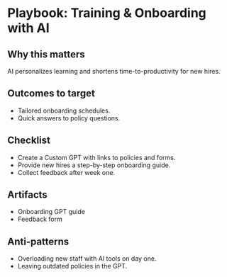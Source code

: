 # Playbook: Training & Onboarding with AI

## Why this matters
AI personalizes learning and shortens time-to-productivity for new hires.

## Outcomes to target
- Tailored onboarding schedules.
- Quick answers to policy questions.

## Checklist
- Create a Custom GPT with links to policies and forms.
- Provide new hires a step-by-step onboarding guide.
- Collect feedback after week one.

## Artifacts
- Onboarding GPT guide
- Feedback form

## Anti-patterns
- Overloading new staff with AI tools on day one.
- Leaving outdated policies in the GPT.
